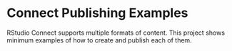 # Connect Publishing Examples

RStudio Connect supports multiple formats of content.  This project shows minimum examples of how to create and publish each of them.
